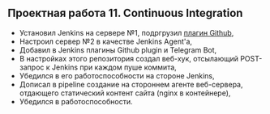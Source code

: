 ## Проектная работа 11. Continuous Integration

* Установил Jenkins на сервере №1, подргрузил [плагин Github](https://plugins.jenkins.io/github/),
* Настроил сервер №2 в качестве Jenkins Agent'а,
* Добавил в Jenkins плагины Github plugin и Telegram Bot,
* В настройках этого репозитория создал веб-хук, отсылающий POST-запрос к Jenkins при каждом пуше коммита,
* Убедился в его работоспособности на стороне Jenkins,
* Дописал в pipeline создание на стороннем агенте веб-сервера, отдающего статический контент сайта (nginx в контейнере),
* Убедился в работоспособности.
